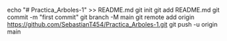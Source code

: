 echo "# Practica_Arboles-1" >> README.md
git init
git add README.md
git commit -m "first commit"
git branch -M main
git remote add origin https://github.com/SebastianT454/Practica_Arboles-1.git
git push -u origin main
